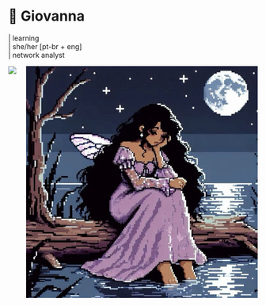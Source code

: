 <h1>&#x1FABD; Giovanna </h1>
<p> | learning 
    <br> | she/her [pt-br + eng]
    <br> | network analyst
</p>
<div style="display: flex; justify-content: flex-start; align-items: flex-start;">
    <!-- Primeira imagem (com o texto acima) -->
    <div style="margin-right: 20px;">
        <img height="180em" src="https://github-readme-stats.vercel.app/api/top-langs/?username=g1nyx&layout=compact&langs_count=7&theme=dracula" />
    </div>
    <div>
        <img src="pixelfairy.jpeg" alt="pixelfairy" />
    </div>
</div>
